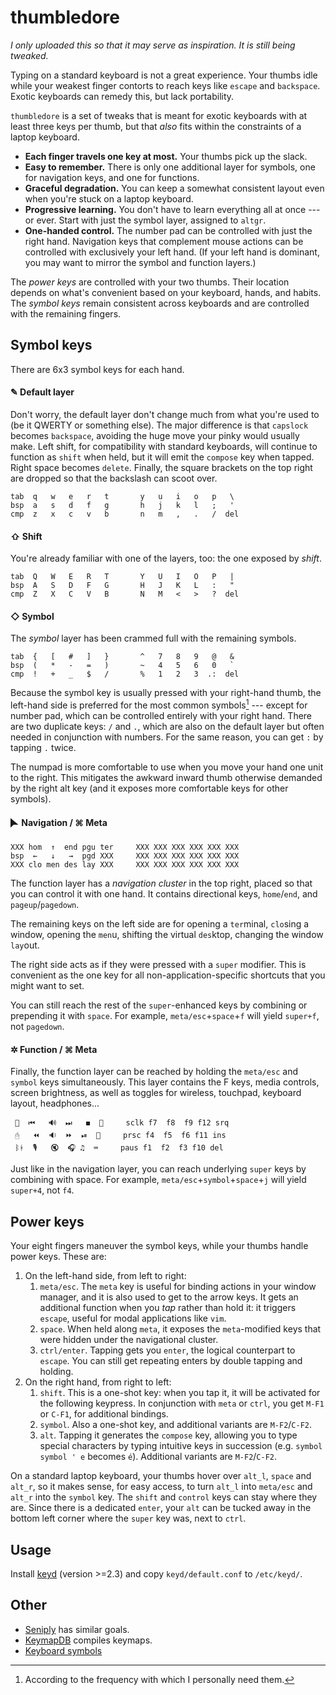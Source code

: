 # thumbledore

*I only uploaded this so that it may serve as inspiration. It is still being 
tweaked.*

Typing on a standard keyboard is not a great experience. Your thumbs 
idle while your weakest finger contorts to reach keys like `escape` and 
`backspace`. Exotic keyboards can remedy this, but lack portability.

`thumbledore` is a set of tweaks that is meant for exotic keyboards with 
at least three keys per thumb, but that *also* fits within the 
constraints of a laptop keyboard.

-   **Each finger travels one key at most.** Your thumbs pick up the slack.
-   **Easy to remember.** There is only one additional layer for 
    symbols, one for navigation keys, and one for functions.
-   **Graceful degradation.** You can keep a somewhat consistent layout 
    even when you're stuck on a laptop keyboard.
-   **Progressive learning.** You don't have to learn everything all at 
    once --- or ever. Start with just the symbol layer, assigned to 
    `altgr`.
-   **One-handed control.** The number pad can be controlled with just 
    the right hand. Navigation keys that complement mouse actions can be 
    controlled with exclusively your left hand.
    (If your left hand is dominant, you may want to mirror the symbol 
    and function layers.)

The *power keys* are controlled with your two thumbs. Their location 
depends on what's convenient based on your keyboard, hands, and habits. 
The *symbol keys* remain consistent across keyboards and are controlled 
with the remaining fingers.


## Symbol keys

There are 6x3 symbol keys for each hand.

#### ✎ Default layer

Don't worry, the default layer don't change much from what you're used 
to (be it QWERTY or something else). The major difference is that 
`capslock` becomes `backspace`, avoiding the huge move your pinky would 
usually make. Left shift, for compatibility with standard keyboards, 
will continue to function as `shift` when held, but it will emit the 
`compose` key when tapped. Right space becomes `delete`. Finally, the 
square brackets on the top right are dropped so that the backslash can 
scoot over.

    tab  q   w   e   r   t       y   u   i   o   p   \
    bsp  a   s   d   f   g       h   j   k   l   ;   '
    cmp  z   x   c   v   b       n   m   ,   .   /  del

#### ⇧ Shift

You're already familiar with one of the layers, too: the one exposed by 
*shift*.

    tab  Q   W   E   R   T       Y   U   I   O   P   |
    bsp  A   S   D   F   G       H   J   K   L   :   "
    cmp  Z   X   C   V   B       N   M   <   >   ?  del

#### ◇ Symbol

The *symbol* layer has been crammed full with the remaining symbols.

    tab  {   [   #   ]   }       ^   7   8   9   @   &
    bsp  (   *   -   =   )       ~   4   5   6   0   `
    cmp  !   +   _   $   /       %   1   2   3  .:  del

Because the symbol key is usually pressed with your right-hand thumb, 
the left-hand side is preferred for the most common symbols[^1] --- 
except for number pad, which can be controlled entirely with your right 
hand. There are two duplicate keys: `/` and `.`, which are also on the 
default layer but often needed in conjunction with numbers. For the same 
reason, you can get `:` by tapping `.` twice.

The numpad is more comfortable to use when you move your hand one unit 
to the right. This mitigates the awkward inward thumb otherwise demanded 
by the right alt key (and it exposes more comfortable keys for other 
symbols).

[^1]: According to the frequency with which I personally need them.

#### 🮰 Navigation / ⌘ Meta

    XXX hom  ↑  end pgu ter     XXX XXX XXX XXX XXX XXX
    bsp  ←   ↓   →  pgd XXX     XXX XXX XXX XXX XXX XXX
    XXX clo men des lay XXX     XXX XXX XXX XXX XXX XXX

The function layer has a *navigation cluster* in the top right, placed 
so that you can control it with one hand. It contains directional keys, 
`home`/`end`, and `pageup`/`pagedown`.

The remaining keys on the left side are for opening a `ter`minal, 
`clo`sing a window, opening the `men`u, shifting the virtual `des`ktop, 
changing the window `lay`out.

The right side acts as if they were pressed with a `super` modifier. 
This is convenient as the one key for all non-application-specific 
shortcuts that you might want to set.

You can still reach the rest of the `super`-enhanced keys by combining 
or prepending it with `space`. For example, `meta/esc`+`space`+`f` will 
yield `super+f`, not `pagedown`.


#### ✲ Function / ⌘ Meta

Finally, the function layer can be reached by holding the `meta/esc` and 
`symbol` keys simultaneously. This layer contains the F keys, media 
controls, screen brightness, as well as toggles for wireless, touchpad, 
keyboard layout, headphones...

     📶  ⏮   🔊  ⏭   ◼  🔆     sclk f7  f8  f9 f12 srq
     🖰   ⏪  🔉  ⏩  ⏯  🔅     prsc f4  f5  f6 f11 ins
     ᛒᚼ  🎙️   🔇  🎧 ♫  ⌨     paus f1  f2  f3 f10 del

Just like in the navigation layer, you can reach underlying `super` keys 
by combining with space. For example, `meta/esc`+`symbol`+`space`+`j` 
will yield `super+4`, not `f4`.


## Power keys

Your eight fingers maneuver the symbol keys, while your thumbs handle 
power keys. These are:

1.  On the left-hand side, from left to right:
    1.  `meta/esc`. The `meta` key is useful for binding actions in your 
        window manager, and it is also used to get to the arrow keys. It 
        gets an additional function when you *tap* rather than hold it: 
        it triggers `escape`, useful for modal applications like `vim`.
    2.  `space`. When held along `meta`, it exposes the `meta`-modified 
        keys that were hidden under the navigational cluster.
    3.  `ctrl/enter`. Tapping gets you `enter`, the logical counterpart 
        to `escape`. You can still get repeating enters by double 
        tapping and holding.
2.  On the right hand, from right to left:
    1.  `shift`. This is a one-shot key: when you tap it, it will be 
        activated for the following keypress. In conjunction with `meta` 
        or `ctrl`, you get `M-F1` or `C-F1`, for additional bindings.
    2.  `symbol`. Also a one-shot key, and additional variants are 
        `M-F2`/`C-F2`.
    3.  `alt`. Tapping it generates the `compose` key, allowing you to 
        type special characters by typing intuitive keys in succession 
        (e.g. `symbol symbol ' e` becomes `é`). Additional variants are 
        `M-F2`/`C-F2`.

On a standard laptop keyboard, your thumbs hover over `alt_l`, `space` 
and `alt_r`, so it makes sense, for easy access, to turn `alt_l` into 
`meta/esc` and `alt_r` into the `symbol` key. The `shift` and `control` 
keys can stay where they are. Since there is a dedicated `enter`, your 
`alt` can be tucked away in the bottom left corner where the `super` key 
was, next to `ctrl`.


## Usage

Install [keyd](https://github.com/rvaiya/keyd) (version >=2.3) and copy 
`keyd/default.conf` to `/etc/keyd/`.


## Other

-   [Seniply](https://stevep99.github.io/seniply/) has similar goals.
-   [KeymapDB](https://keymapdb.com/) compiles keymaps.
-   [Keyboard 
    symbols](http://xahlee.info/comp/unicode_computing_symbols.html)
